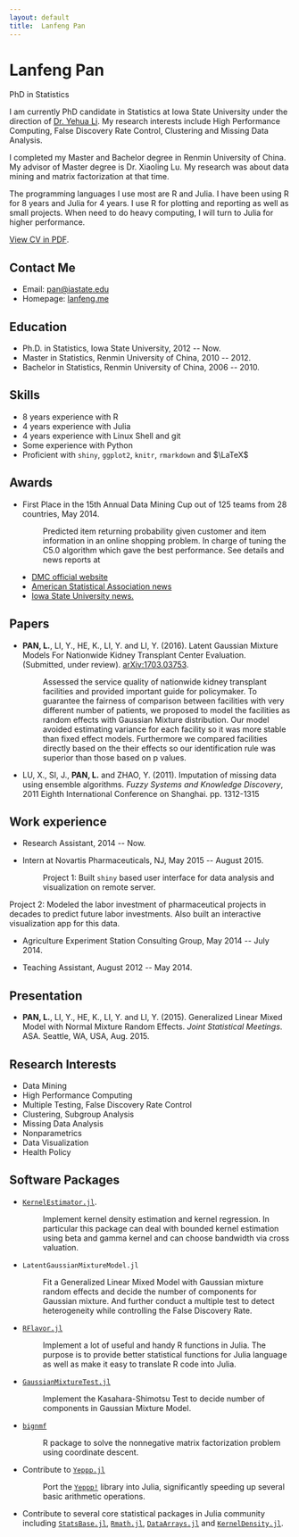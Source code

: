 ```yaml
---
layout: default
title:  Lanfeng Pan
---
```

<h1>Lanfeng Pan</h1>
<p>
  <span class="subtitle">PhD in Statistics</span>
</p>

I am currently PhD candidate in Statistics at Iowa State University under the direction of [Dr. Yehua Li](http://www.public.iastate.edu/~yehuali/). My research interests include High Performance Computing, False Discovery Rate Control, Clustering and Missing Data Analysis.

I completed my Master and Bachelor degree in Renmin University of China. My advisor of Master degree is Dr. Xiaoling Lu. My research was about data mining and matrix factorization at that time.

The programming languages I use most are R and Julia. I have been using R for 8 years and Julia for 4 years. I use R for plotting and reporting as well as small projects. When need to do heavy computing, I will turn to Julia for higher performance.

[View CV in PDF](https://drive.google.com/file/d/0BxFSrTFpBM_PaHdZSWJ1S3U0dUk/view?usp=sharing).

<!-- <iframe src="http://lanfeng.me/about/LanfengPanCV.pdf" style="width:680px; height:1800px;" frameborder="0"></iframe>
-->

## Contact Me

* Email: [pan@iastate.edu](mailto:pan@iastate.edu)
* Homepage: [lanfeng.me](http://lanfeng.me/)

## Education

* Ph.D. in Statistics, Iowa State University, 2012 -- Now.
* Master in Statistics, Renmin University of China, 2010 -- 2012.
* Bachelor in Statistics, Renmin University of China, 2006 -- 2010.

## Skills

* 8 years experience with R
* 4 years experience with Julia
* 4 years experience with Linux Shell and git
* Some experience with Python
* Proficient with `shiny`, `ggplot2`, `knitr`, `rmarkdown` and $\LaTeX$

## Awards
* First Place in the 15th Annual Data Mining Cup out of 125 teams from 28 countries, May 2014.

<p style="padding-left:60px;">
Predicted item returning probability given customer and item information in an online shopping problem. In charge of tuning the C5.0 algorithm which gave the best performance.
See details and news reports at <ul style="padding-left:40px;">
 <li> <a href="http://www.data-mining-cup.de/en/review/goto/article/dmc-2014.html">DMC official website</a> </li>

<li> <a href="http://stattrak.amstat.org/2016/02/01/dmc16/"> American Statistical Association news</a> </li>

<li><a href="http://www.news.iastate.edu/news/2014/07/10/data-miners">Iowa State University news.</a> </li>
</ul>
</p>

## Papers

* __PAN, L.__, LI, Y., HE, K., LI, Y. and LI, Y. (2016). Latent Gaussian Mixture Models For Nationwide Kidney Transplant Center Evaluation. (Submitted, under review). [arXiv:1703.03753](https://arxiv.org/abs/1703.03753).

<p style="padding-left:60px;">
Assessed the service quality of nationwide kidney transplant facilities and provided important guide for policymaker.
To guarantee the fairness of comparison between facilities with very different number of patients, we proposed to model the facilities as random effects with Gaussian Mixture distribution. Our model avoided estimating variance for each facility so it was more stable than fixed effect models.
Furthermore we compared facilities directly based on the their effects so our identification rule was superior than those based on p values.
</p>

* LU, X., SI, J., __PAN, L.__ and ZHAO, Y. (2011). Imputation of missing data using ensemble algorithms. *Fuzzy Systems and Knowledge Discovery*, 2011 Eighth International Conference on Shanghai. pp. 1312-1315


## Work experience

* Research Assistant, 2014 -- Now.

* Intern at Novartis Pharmaceuticals, NJ, May 2015 -- August 2015.

<p style="padding-left:60px;">
Project 1: Built <code class="highlighter-rouge">shiny</code> based user interface for data analysis and visualization on remote server.

Project 2: Modeled the labor investment of pharmaceutical projects in decades to predict future labor investments. Also built an interactive visualization app for this data.
</p>

* Agriculture Experiment Station Consulting Group, May 2014 -- July 2014.

* Teaching Assistant, August 2012 -- May 2014.

## Presentation
 * __PAN, L.__, LI, Y., HE, K., LI, Y. and LI, Y. (2015). Generalized Linear Mixed Model with Normal Mixture Random Effects. *Joint Statistical Meetings*. ASA. Seattle, WA, USA, Aug. 2015.

## Research Interests

* Data Mining
* High Performance Computing
* Multiple Testing, False Discovery Rate Control
* Clustering, Subgroup Analysis
* Missing Data Analysis
* Nonparametrics
* Data Visualization
* Health Policy

## Software Packages
* [`KernelEstimator.jl`](http://github.com/panlanfeng/KernelEstimator.jl).

<p style="padding-left:60px;">
 Implement kernel density estimation and kernel regression. In particular this package can deal with bounded kernel estimation using beta and gamma kernel and can choose bandwidth via cross valuation.
 </p>

* `LatentGaussianMixtureModel.jl`
<p style="padding-left:60px;">
Fit a Generalized Linear Mixed Model with Gaussian mixture random effects and decide the number of components for Gaussian mixture. And further conduct a multiple test to detect heterogeneity while controlling the False Discovery Rate.
</p>

* [`RFlavor.jl`](http://github.com/panlanfeng/RFlavor.jl)
<p style="padding-left:60px;">
Implement a lot of useful and handy R functions in Julia. The purpose is to provide better statistical functions for Julia language as well as make it easy to translate R code into Julia.
</p>

* [`GaussianMixtureTest.jl`](http://github.com/panlanfeng/GaussianMixtureTest.jl)
<p style="padding-left:60px;">
Implement the Kasahara-Shimotsu Test to decide number of components in Gaussian Mixture Model.
</p>

* [`bignmf`](http://github.com/panlanfeng/bignmf)
<p style="padding-left:60px;">
R package to solve the nonnegative matrix factorization problem using coordinate descent.
</p>

* Contribute to [`Yeppp.jl`](http://github.com/JuliaMath/Yeppp.jl)
<p style="padding-left:60px;">
 Port the <a href="http://www.yeppp.info/"><code class="highlighter-rouge">Yeppp!</code></a>
 library into Julia, significantly speeding up several basic arithmetic operations.
</p>

* Contribute to several core statistical packages in Julia community including  [`StatsBase.jl`](https://github.com/JuliaStats/StatsBase.jl), [`Rmath.jl`](https://github.com/JuliaStats/Rmath.jl), [`DataArrays.jl`](https://github.com/JuliaStats/DataArrays.jl) and [`KernelDensity.jl`](https://github.com/JuliaStats/KernelDensity.jl).

<br/><br/>

<!--
<div id="disqus_thread"></div>
<script>
    /**
     *  RECOMMENDED CONFIGURATION VARIABLES: EDIT AND UNCOMMENT THE SECTION BELOW TO INSERT DYNAMIC VALUES FROM YOUR PLATFORM OR CMS.
     *  LEARN WHY DEFINING THESE VARIABLES IS IMPORTANT: https://disqus.com/admin/universalcode/#configuration-variables
     */

    var disqus_config = function () {
        this.page.url = "{{site.url}}";  // Replace PAGE_URL with your page's canonical URL variable
        this.page.identifier = "/"; // Replace PAGE_IDENTIFIER with your page's unique identifier variable
    };

    (function() {  // DON'T EDIT BELOW THIS LINE
        var d = document, s = d.createElement('script');

        s.src = '//lanfeng.disqus.com/embed.js';

        s.setAttribute('data-timestamp', +new Date());
        (d.head || d.body).appendChild(s);
    })();
</script>
<noscript>Please enable JavaScript to view the <a href="https://disqus.com/?ref_noscript" rel="nofollow">comments powered by Disqus.</a></noscript>

-->
